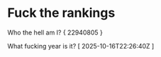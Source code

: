 # Fuck the rankings

Who the hell am I?
{ 22940805 }

What fucking year is it?
[ 2025-10-16T22:26:40Z ]
